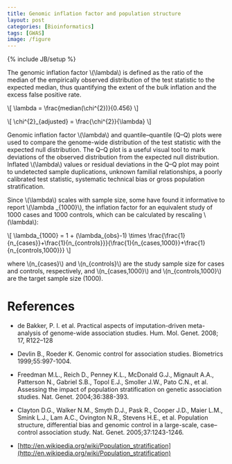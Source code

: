 ```yaml
---
title: Genomic inflation factor and population structure
layout: post
categories: [Bioinformatics]
tags: [GWAS]
image: /figure
---
```

{% include JB/setup %}

The genomic inflation factor \\(\lambda\\) is defined as the ratio of the median of the empirically observed distribution of the test statistic to the expected median, thus quantifying the extent of the bulk inflation and the excess false positive rate.


\\[ \lambda = \frac{median(\chi\^{2})}{0.456} \\]

\\[ \chi\^{2}\_{adjusted} = \frac{\chi\^{2}}{\lambda} \\]

Genomic inflation factor \\(\lambda\\) and quantile–quantile (Q–Q) plots were used to compare the genome-wide distribution of the test statistic with the expected null distribution. The Q–Q plot is a useful visual tool to mark deviations of the observed distribution from the expected null distribution. Inflated \\(\lambda\\) values or residual deviations in the Q–Q plot may point to undetected sample duplications, unknown familial relationships, a poorly calibrated test statistic, systematic technical bias or gross population stratification.

Since \\(\lambda\\) scales with sample size, some have found it informative to report \\(\lambda _{1000}\\), the inflation factor for an equivalent study of 1000 cases and 1000 controls, which can be calculated by rescaling \\(\lambda\\):

\\[ \lambda_{1000} = 1 + (\lambda_{obs}-1) \times \frac{\frac{1}{n_{cases}}+\frac{1}{n_{controls}}}{\frac{1}{n_{cases,1000}}+\frac{1}{n_{controls,1000}}} \\]

where \\(n_{cases}\\) and \\(n_{controls}\\) are the study sample size for cases and controls, respectively, and \\(n_{cases,1000}\\) and \\(n_{controls,1000}\\) are the target sample size (1000).

References
=====

* de Bakker, P. I. et al. Practical aspects of imputation-driven meta-analysis of genome-wide association studies. Hum. Mol. Genet. 2008; 17, R122–128

* Devlin B., Roeder K. Genomic control for association studies. Biometrics 1999;55:997-1004.

* Freedman M.L., Reich D., Penney K.L., McDonald G.J., Mignault A.A., Patterson N., Gabriel S.B., Topol E.J., Smoller J.W., Pato C.N., et al. Assessing the impact of population stratification on genetic association studies. Nat. Genet. 2004;36:388-393.

* Clayton D.G., Walker N.M., Smyth D.J., Pask R., Cooper J.D., Maier L.M., Smink L.J., Lam A.C., Ovington N.R., Stevens H.E., et al. Population structure, differential bias and genomic control in a large-scale, case–control association study. Nat. Genet. 2005;37:1243-1246.

* [http://en.wikipedia.org/wiki/Population_stratification](http://en.wikipedia.org/wiki/Population_stratification)


